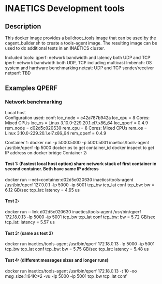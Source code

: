 # INAETICS Development tools 

## Description

This docker image provides a buildroot_tools image that can be used by the cagent_builder.sh to create a tools-agent image.
The resulting image can be used to do additional tests in an INAETICS cluster.

Included tools:
qperf:	network bandwidth and latency both UDP and TCP
iperf:	network bandwidth both UDP, TCP including multicast
lmbench: OS system and hardware benchmarking
netcat:	 UDP and TCP sender/receiver
netperf: TBD

## Examples QPERF

### Network benchmarking

Local  host  
Configuration used:
conf:
    loc_node   =  c42a787b942a
    loc_cpu    =  8 Cores: Mixed CPUs
    loc_os     =  Linux 3.10.0-229.20.1.el7.x86_64
    loc_qperf  =  0.4.9
    rem_node   =  d02d5c020630
    rem_cpu    =  8 Cores: Mixed CPUs
    rem_os     =  Linux 3.10.0-229.20.1.el7.x86_64
    rem_qperf  =  0.4.9

Container 1:
docker run  -p 5000:5000 -p 5001:5001 inaetics/tools-agent /usr/bin/qperf -lp 5000
docker ps to get container_id
docker inspect to get IP address on docker bridge
Container 2:
#### Test 1: (Fastest local host option) share network stack of first container in second container. Both have same IP address
docker run --net=container:d02d5c020630 inaetics/tools-agent /usr/bin/qperf 127.0.0.1 -lp 5000 -ip 5001 tcp_bw tcp_lat conf
tcp_bw:
    bw  =  6.12 GB/sec
tcp_lat:
    latency  =  4.95 us
#### Test 2:
docker run --link d02d5c020630 inaetics/tools-agent /usr/bin/qperf 172.18.0.13 -lp 5000 -ip 5001 tcp_bw tcp_lat conf
tcp_bw:
    bw  =  5.72 GB/sec
tcp_lat:
    latency  =  5.57 us
#### Test 3: (same as test 2)
 docker run inaetics/tools-agent /usr/bin/qperf 172.18.0.13 -lp 5000 -ip 5001 tcp_bw tcp_lat conf
tcp_bw:
    bw  =  5.75 GB/sec
tcp_lat:
    latency  =  5.48 us
#### Test 4: (different messages sizes and longer runs)
 docker run inaetics/tools-agent /usr/bin/qperf 172.18.0.13 -t 10 -oo msg_size:1:64K:*2 -vu -lp 5000 -ip 5001 tcp_bw tcp_lat conf

